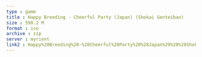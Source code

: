 ```yaml
---
type : game
title : Happy Breeding - Cheerful Party (Japan) (Shokai Genteiban)
size : 598.2 M
format : iso
archive : zip
server : myrient
link2 : Happy%20Breeding%20-%20Cheerful%20Party%20%28Japan%29%20%28Shokai%20Genteiban%29
---
```

